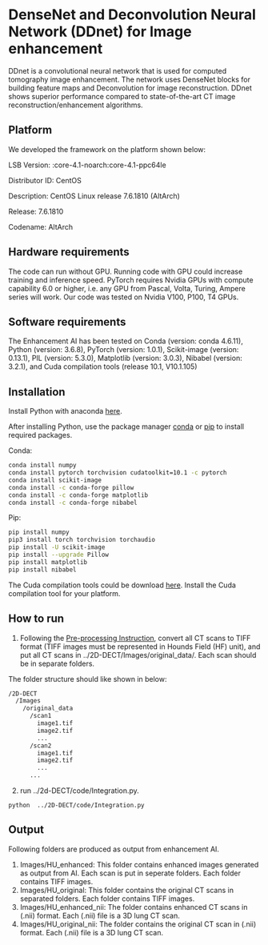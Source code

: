 # DenseNet and Deconvolution Neural Network (DDnet) for Image enhancement

DDnet is a convolutional neural network that is used for computed tomography image enhancement. The network uses DenseNet blocks for building feature maps and Deconvolution for image reconstruction. DDnet shows superior performance compared to state-of-the-art CT image reconstruction/enhancement algorithms.

## Platform
We developed the framework on the platform shown below:

LSB Version:    :core-4.1-noarch:core-4.1-ppc64le

Distributor ID: CentOS

Description:    CentOS Linux release 7.6.1810 (AltArch) 

Release:        7.6.1810

Codename:       AltArch


## Hardware requirements
The code can run without GPU. Running code with GPU could increase training and inference speed. PyTorch requires Nvidia GPUs with compute capability 6.0 or higher, i.e. any GPU from Pascal, Volta, Turing, Ampere series will work. Our code was tested on Nvidia V100, P100, T4 GPUs.

## Software requirements
The Enhancement AI has been tested on Conda (version: conda 4.6.11), Python (version: 3.6.8), PyTorch (version: 1.0.1), Scikit-image (version: 0.13.1), PIL (version: 5.3.0), Matplotlib (version: 3.0.3), Nibabel (version: 3.2.1), and Cuda compilation tools (release 10.1, V10.1.105)

## Installation
Install Python with anaconda [here](https://docs.anaconda.com/anaconda/install/).

After installing Python, use the package manager [conda](https://docs.conda.io/en/latest/) or [pip](https://pip.pypa.io/en/stable/) to install required packages. 

Conda:
```bash
conda install numpy
conda install pytorch torchvision cudatoolkit=10.1 -c pytorch
conda install scikit-image
conda install -c conda-forge pillow
conda install -c conda-forge matplotlib
conda install -c conda-forge nibabel
```

Pip:
```bash
pip install numpy
pip3 install torch torchvision torchaudio
pip install -U scikit-image
pip install --upgrade Pillow
pip install matplotlib
pip install nibabel
``` 
The Cuda compilation tools could be download [here](https://developer.nvidia.com/cuda-downloads). Install the Cuda compilation tool for your platform.

## How to run

1. Following the [Pre-processing Instruction](https://github.com/vtsynergy/2D-DECT/blob/a739ec299051f5b0526202a456994890cdd8e494/Pre-processing_Instruction.md), convert all CT scans to TIFF format (TIFF images must be represented in Hounds Field (HF) unit), and put all CT scans in ../2D-DECT/Images/original_data/. Each scan should be in separate folders.

The folder structure should like shown in below:
```bash
/2D-DECT
  /Images    
    /original_data     
      /scan1
        image1.tif
        image2.tif
        ...
      /scan2
        image1.tif
        image2.tif
        ...
      ...
``` 
2. run ../2d-DECT/code/Integration.py.

```
python  ../2D-DECT/code/Integration.py
```

## Output
Following folders are produced as output from enhancement AI.
1. Images/HU_enhanced: This folder contains enhanced images generated as output from AI. Each scan is put in seperate folders. Each folder contains TIFF images.
2. Images/HU_original: This folder contains the original CT scans in separated folders. Each folder contains TIFF images.
3. Images/HU_enhanced_nii: The folder contains enhanced CT scans in (.nii) format. Each (.nii) file is a 3D lung CT scan.
4. Images/HU_original_nii: The folder contains the original CT scan in (.nii) format. Each (.nii) file is a 3D lung CT scan.
